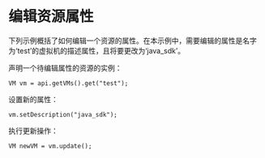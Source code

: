 # 编辑资源属性

下列示例概括了如何编辑一个资源的属性。在本示例中，需要编辑的属性是名字为‘test’的虚拟机的描述属性，且将要更改为‘java\_sdk’。

声明一个待编辑属性的资源的实例：

    VM vm = api.getVMs().get("test");
            

设置新的属性：

    vm.setDescription("java_sdk");
            

执行更新操作：

    VM newVM = vm.update();
            

